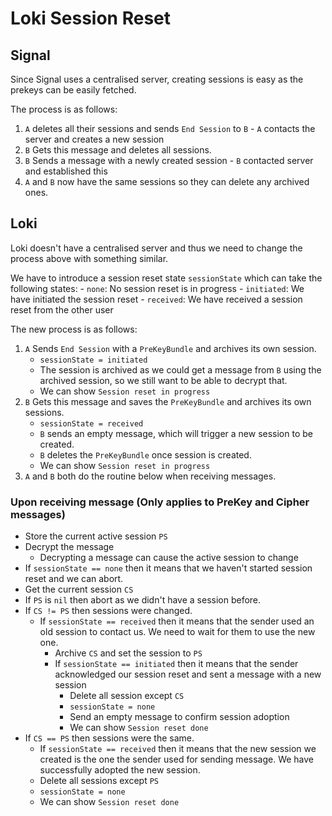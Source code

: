 # Loki Session Reset

## Signal
Since Signal uses a centralised server, creating sessions is easy as the prekeys can be easily fetched.

The process is as follows:

1. `A` deletes all their sessions and sends `End Session` to `B`
        - `A` contacts the server and creates a new session
2. `B` Gets this message and deletes all sessions.
3. `B` Sends a message with a newly created session
        - `B` contacted server and established this
4. `A` and `B` now have the same sessions so they can delete any archived ones.

## Loki
Loki doesn't have a centralised server and thus we need to change the process above with something similar. 

We have to introduce a session reset state `sessionState` which can take the following states:
    - `none`: No session reset is in progress
    - `initiated`: We have initiated the session reset
    - `received`: We have received a session reset from the other user

The new process is as follows:

1. `A` Sends `End Session` with a `PreKeyBundle` and archives its own session.
    - `sessionState = initiated`
    - The session is archived as we could get a message from `B` using the archived session, so we still want to be able to decrypt that.
    - We can show `Session reset in progress`
2. `B` Gets this message and saves the `PreKeyBundle` and archives its own sessions.
    - `sessionState = received`
    - `B` sends an empty message, which will trigger a new session to be created.
    - `B` deletes the `PreKeyBundle` once session is created.
    - We can show `Session reset in progress`
3. `A` and `B` both do the routine below when receiving messages.

### Upon receiving message (Only applies to PreKey and Cipher messages)

- Store the current active session `PS`
- Decrypt the message
    - Decrypting a message can cause the active session to change
- If `sessionState == none` then it means that we haven't started session reset and we can abort.
- Get the current session `CS`
- If `PS` is `nil` then abort as we didn't have a session before.
- If `CS != PS` then sessions were changed.
    - If `sessionState == received` then it means that the sender used an old session to contact us. We need to wait for them to use the new one.
        - Archive `CS` and set the session to `PS`
        - If `sessionState == initiated` then it means that the sender acknowledged our session reset and sent a message with a new session
            - Delete all session except `CS`
            - `sessionState = none`
            - Send an empty message to confirm session adoption
            - We can show `Session reset done`
- If `CS == PS` then sessions were the same.
    - If `sessionState == received` then it means that the new session we created is the one the sender used for sending message. We have successfully adopted the new session.
    - Delete all sessions except `PS`
    - `sessionState = none`
    - We can show `Session reset done`
